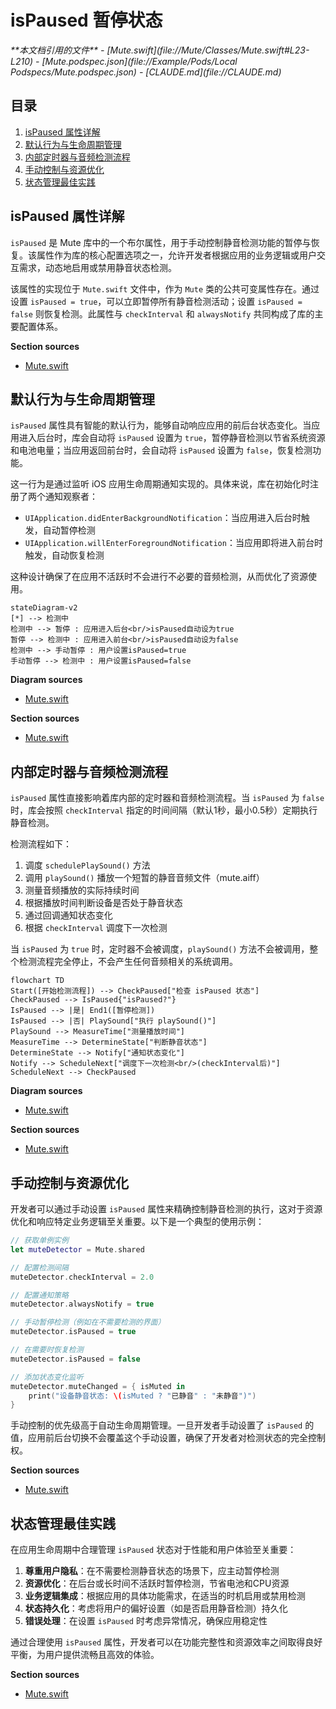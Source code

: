 # isPaused 暂停状态

<cite>
**本文档引用的文件**   
- [Mute.swift](file://Mute/Classes/Mute.swift#L23-L210)
- [Mute.podspec.json](file://Example/Pods/Local Podspecs/Mute.podspec.json)
- [CLAUDE.md](file://CLAUDE.md)
</cite>

## 目录
1. [isPaused 属性详解](#ispaused-属性详解)
2. [默认行为与生命周期管理](#默认行为与生命周期管理)
3. [内部定时器与音频检测流程](#内部定时器与音频检测流程)
4. [手动控制与资源优化](#手动控制与资源优化)
5. [状态管理最佳实践](#状态管理最佳实践)

## isPaused 属性详解

`isPaused` 是 Mute 库中的一个布尔属性，用于手动控制静音检测功能的暂停与恢复。该属性作为库的核心配置选项之一，允许开发者根据应用的业务逻辑或用户交互需求，动态地启用或禁用静音状态检测。

该属性的实现位于 `Mute.swift` 文件中，作为 `Mute` 类的公共可变属性存在。通过设置 `isPaused = true`，可以立即暂停所有静音检测活动；设置 `isPaused = false` 则恢复检测。此属性与 `checkInterval` 和 `alwaysNotify` 共同构成了库的主要配置体系。

**Section sources**
- [Mute.swift](file://Mute/Classes/Mute.swift#L23-L210)

## 默认行为与生命周期管理

`isPaused` 属性具有智能的默认行为，能够自动响应应用的前后台状态变化。当应用进入后台时，库会自动将 `isPaused` 设置为 `true`，暂停静音检测以节省系统资源和电池电量；当应用返回前台时，会自动将 `isPaused` 设置为 `false`，恢复检测功能。

这一行为是通过监听 iOS 应用生命周期通知实现的。具体来说，库在初始化时注册了两个通知观察者：
- `UIApplication.didEnterBackgroundNotification`：当应用进入后台时触发，自动暂停检测
- `UIApplication.willEnterForegroundNotification`：当应用即将进入前台时触发，自动恢复检测

这种设计确保了在应用不活跃时不会进行不必要的音频检测，从而优化了资源使用。

```mermaid
stateDiagram-v2
[*] --> 检测中
检测中 --> 暂停 : 应用进入后台<br/>isPaused自动设为true
暂停 --> 检测中 : 应用进入前台<br/>isPaused自动设为false
检测中 --> 手动暂停 : 用户设置isPaused=true
手动暂停 --> 检测中 : 用户设置isPaused=false
```

**Diagram sources**
- [Mute.swift](file://Mute/Classes/Mute.swift#L128-L135)

**Section sources**
- [Mute.swift](file://Mute/Classes/Mute.swift#L128-L135)

## 内部定时器与音频检测流程

`isPaused` 属性直接影响着库内部的定时器和音频检测流程。当 `isPaused` 为 `false` 时，库会按照 `checkInterval` 指定的时间间隔（默认1秒，最小0.5秒）定期执行静音检测。

检测流程如下：
1. 调度 `schedulePlaySound()` 方法
2. 调用 `playSound()` 播放一个短暂的静音音频文件（mute.aiff）
3. 测量音频播放的实际持续时间
4. 根据播放时间判断设备是否处于静音状态
5. 通过回调通知状态变化
6. 根据 `checkInterval` 调度下一次检测

当 `isPaused` 为 `true` 时，定时器不会被调度，`playSound()` 方法不会被调用，整个检测流程完全停止，不会产生任何音频相关的系统调用。

```mermaid
flowchart TD
Start([开始检测流程]) --> CheckPaused["检查 isPaused 状态"]
CheckPaused --> IsPaused{"isPaused?"}
IsPaused --> |是| End1([暂停检测])
IsPaused --> |否| PlaySound["执行 playSound()"]
PlaySound --> MeasureTime["测量播放时间"]
MeasureTime --> DetermineState["判断静音状态"]
DetermineState --> Notify["通知状态变化"]
Notify --> ScheduleNext["调度下一次检测<br/>(checkInterval后)"]
ScheduleNext --> CheckPaused
```

**Diagram sources**
- [Mute.swift](file://Mute/Classes/Mute.swift#L165-L184)

**Section sources**
- [Mute.swift](file://Mute/Classes/Mute.swift#L165-L184)

## 手动控制与资源优化

开发者可以通过手动设置 `isPaused` 属性来精确控制静音检测的执行，这对于资源优化和响应特定业务逻辑至关重要。以下是一个典型的使用示例：

```swift
// 获取单例实例
let muteDetector = Mute.shared

// 配置检测间隔
muteDetector.checkInterval = 2.0

// 配置通知策略
muteDetector.alwaysNotify = true

// 手动暂停检测（例如在不需要检测的界面）
muteDetector.isPaused = true

// 在需要时恢复检测
muteDetector.isPaused = false

// 添加状态变化监听
muteDetector.muteChanged = { isMuted in
    print("设备静音状态: \(isMuted ? "已静音" : "未静音")")
}
```

手动控制的优先级高于自动生命周期管理。一旦开发者手动设置了 `isPaused` 的值，应用前后台切换不会覆盖这个手动设置，确保了开发者对检测状态的完全控制权。

**Section sources**
- [Mute.swift](file://Mute/Classes/Mute.swift#L23-L210)

## 状态管理最佳实践

在应用生命周期中合理管理 `isPaused` 状态对于性能和用户体验至关重要：

1. **尊重用户隐私**：在不需要检测静音状态的场景下，应主动暂停检测
2. **资源优化**：在后台或长时间不活跃时暂停检测，节省电池和CPU资源
3. **业务逻辑集成**：根据应用的具体功能需求，在适当的时机启用或禁用检测
4. **状态持久化**：考虑将用户的偏好设置（如是否启用静音检测）持久化
5. **错误处理**：在设置 `isPaused` 时考虑异常情况，确保应用稳定性

通过合理使用 `isPaused` 属性，开发者可以在功能完整性和资源效率之间取得良好平衡，为用户提供流畅且高效的体验。

**Section sources**
- [Mute.swift](file://Mute/Classes/Mute.swift#L23-L210)